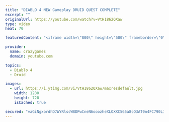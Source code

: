 ```yaml
---
title: "DIABLO 4 NEW Gameplay DRUID QUEST COMPLETE"
excerpt: ""
originalUrl: https://youtube.com/watch?v=VtH1862QXaw
type: video
heat: 70

featuredContent: "<iframe width=\"800\" height=\"500\" frameborder=\"0\" src=\"https://www.youtube.com/embed/VtH1862QXaw\" allow=\"accelerometer; autoplay; encrypted-media; gyroscope; picture-in-picture\" allowfullscreen></iframe>"

provider:
  name: crazygames
  domain: youtube.com

topics:
  - Diablo 4
  - Druid

images:
  - url: https://i.ytimg.com/vi/VtH1862QXaw/maxresdefault.jpg
    width: 1280
    height: 720
    isCached: true

secured: "vaGiNgxordhD7WYRlscW8DPwCneN6ooozheXLOXXC565a8cO3AT0n4FC790LIWs5LNS2Sbyy6bltMyNK4wp5A6O8mn4+ArZJwxtXUKi870deGJzINPZiIZ/x0BbOAY5ib7oFpXP092OOv/f7FZy190zUpK2Tq01BdfqfIfNbGCwRP+Tk1wddEXfHibV6lzlweSE0y/n35A2rYiaiNBlfb2O7rrVqt7Q9O5RvZhozF5+4kLqON/RgI96RuRfvKbT1K5wYni84a3SrigburmiPUmIRMUjh96VCSotyreP4oMxDnq4UWOsArppjHjTcMGZ4biV0WTGVhxQKLjmMWZu8m+kO6orzJi/KRXCZJNnhCB/lizW/l4+K39EWivP3loaZyaGRdHcjccReBTb0NDBYKA==;lPEy4+HO+tvZRCBr2YJH0w=="
---
```


